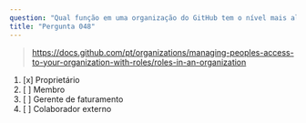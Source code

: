```yaml
---
question: "Qual função em uma organização do GitHub tem o nível mais alto de acesso?"
title: "Pergunta 048"
---
```


> https://docs.github.com/pt/organizations/managing-peoples-access-to-your-organization-with-roles/roles-in-an-organization
1. [x] Proprietário
1. [ ] Membro
1. [ ] Gerente de faturamento
1. [ ] Colaborador externo
